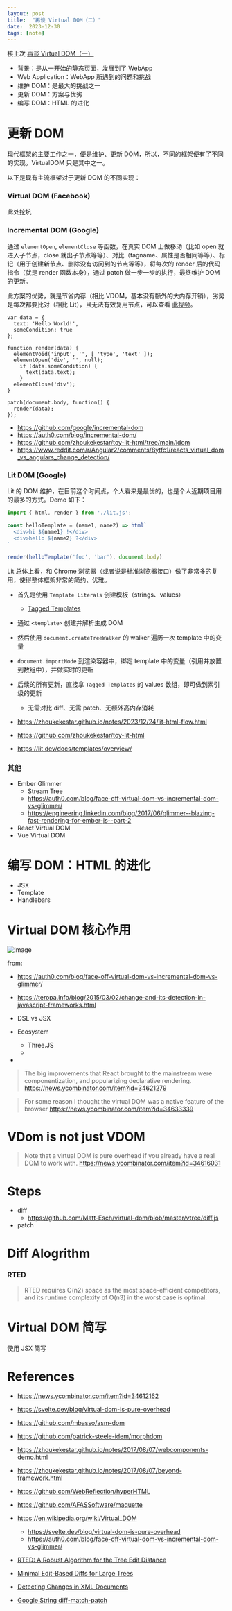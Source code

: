 ```yaml
---
layout: post
title:  "再谈 Virtual DOM（二）"
date:  2023-12-30
tags: [note]
---
```



  接上次 [再谈 Virtual DOM（一）](https://zhoukekestar.github.io/notes/2023/12/20/virtualdom.html)

* 背景：是从一开始的静态页面，发展到了 WebApp
* Web Application：WebApp 所遇到的问题和挑战
* 维护 DOM：是最大的挑战之一
* 更新 DOM：方案与优劣
* 编写 DOM：HTML 的进化


# 更新 DOM

  现代框架的主要工作之一，便是维护、更新 DOM，所以，不同的框架便有了不同的实现。VirtualDOM 只是其中之一。

  以下是现有主流框架对于更新 DOM 的不同实现：

### Virtual DOM (Facebook)

  此处挖坑

### Incremental DOM (Google)

  通过 `elementOpen`, `elementClose` 等函数，在真实 DOM 上做移动（比如 open 就进入子节点，close 就出子节点等等）、对比（tagname、属性是否相同等等）、标记（用于创建新节点、删除没有访问到的节点等等），将每次的 render 后的代码指令（就是 render 函数本身），通过 patch 做一步一步的执行，最终维护 DOM 的更新。

  此方案的优势，就是节省内存（相比 VDOM，基本没有额外的大内存开销），劣势是每次都要比对（相比 Lit），且无法有效复用节点，可以查看 [此视频](https://github.com/zhoukekestar/toy-lit-html/tree/main/idom)。

```
var data = {
  text: 'Hello World!',
  someCondition: true
};

function render(data) {
  elementVoid('input', '', [ 'type', 'text' ]);
  elementOpen('div', '', null);
    if (data.someCondition) {
      text(data.text);
    }
  elementClose('div');
}

patch(document.body, function() {
  render(data);
});

```

* https://github.com/google/incremental-dom
* https://auth0.com/blog/incremental-dom/
* https://github.com/zhoukekestar/toy-lit-html/tree/main/idom
* https://www.reddit.com/r/Angular2/comments/8ytfc1/reacts_virtual_dom_vs_angulars_change_detection/


### Lit DOM (Google)

  Lit 的 DOM 维护，在目前这个时间点，个人看来是最优的，也是个人近期项目用的最多的方式。Demo 如下：

```js
import { html, render } from './lit.js';

const helloTemplate = (name1, name2) => html`
  <div>hi ${name1} !</div>
  <div>hello ${name2} ?</div>
`

render(helloTemplate('foo', 'bar'), document.body)
```

  Lit 总体上看，和 Chrome 浏览器（或者说是标准浏览器接口）做了非常多的复用，使得整体框架非常的简约、优雅。

* 首先是使用 `Template Literals` 创建模板（strings、values）
  * [Tagged Templates](https://developer.mozilla.org/en-US/docs/Web/JavaScript/Reference/Template_literals#tagged_templates)
* 通过 `<template>` 创建并解析生成 DOM
* 然后使用 `document.createTreeWalker` 的 walker 遍历一次 template 中的变量
* `document.importNode` 到渲染容器中，绑定 template 中的变量（引用并放置到数组中），并做实时的更新
* 后续的所有更新，直接拿 `Tagged Templates` 的 values 数组，即可做到索引级的更新
  * 无需对比 diff、无需 patch、无额外高内存消耗



* https://zhoukekestar.github.io/notes/2023/12/24/lit-html-flow.html
* https://github.com/zhoukekestar/toy-lit-html
* https://lit.dev/docs/templates/overview/



### 其他

* Ember Glimmer
  * Stream Tree
  * https://auth0.com/blog/face-off-virtual-dom-vs-incremental-dom-vs-glimmer/
  * https://engineering.linkedin.com/blog/2017/06/glimmer--blazing-fast-rendering-for-ember-js--part-2
* React Virtual DOM
* Vue Virtual DOM

# 编写 DOM：HTML 的进化

* JSX
* Template
* Handlebars



# Virtual DOM 核心作用

![image](https://github.com/zhoukekestar/notes/assets/7157346/9db66f3b-d2f0-4797-b407-e1e1862e1c88)

from:
* https://auth0.com/blog/face-off-virtual-dom-vs-incremental-dom-vs-glimmer/
* https://teropa.info/blog/2015/03/02/change-and-its-detection-in-javascript-frameworks.html



* DSL vs JSX
* Ecosystem
  * Three.JS
  *
*

> The big improvements that React brought to the mainstream were componentization, and popularizing declarative rendering.
> https://news.ycombinator.com/item?id=34621279

> For some reason I thought the virtual DOM was a native feature of the browser
> https://news.ycombinator.com/item?id=34633339

# VDom is not just VDOM

> Note that a virtual DOM is pure overhead if you already have a real DOM to work with.
> https://news.ycombinator.com/item?id=34616031
>


# Steps

* diff
  * https://github.com/Matt-Esch/virtual-dom/blob/master/vtree/diff.js
* patch



# Diff Alogrithm

### RTED

> RTED requires O(n2) space as the most space-efficient competitors, and its runtime complexity of O(n3) in the worst case is optimal.


# Virtual DOM 简写

  使用 JSX 简写


# References

* https://news.ycombinator.com/item?id=34612162
* https://svelte.dev/blog/virtual-dom-is-pure-overhead
* https://github.com/mbasso/asm-dom
* https://github.com/patrick-steele-idem/morphdom
* https://zhoukekestar.github.io/notes/2017/08/07/webcomponents-demo.html
* https://zhoukekestar.github.io/notes/2017/08/07/beyond-framework.html
* https://github.com/WebReflection/hyperHTML
* https://github.com/AFASSoftware/maquette

* https://en.wikipedia.org/wiki/Virtual_DOM
  * https://svelte.dev/blog/virtual-dom-is-pure-overhead
  * https://auth0.com/blog/face-off-virtual-dom-vs-incremental-dom-vs-glimmer/


* [RTED: A Robust Algorithm for the Tree Edit Distance](https://vldb.org/pvldb/vol5/p334_mateuszpawlik_vldb2012.pdf)
* [Minimal Edit-Based Diffs for Large Trees](https://dl.acm.org/doi/pdf/10.1145/3340531.3412026)
* [Detecting Changes in XML Documents](https://people.cs.rutgers.edu/~amelie/papers/2002/diff.pdf)
* [Google String diff-match-patch](https://github.com/google/diff-match-patch)
